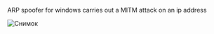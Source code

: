 ARP spoofer for windows carries out a MITM attack on an ip address


![Снимок](https://user-images.githubusercontent.com/63393603/233046951-c96f35f1-d221-4792-b5d4-469a3aa7acc1.PNG)
